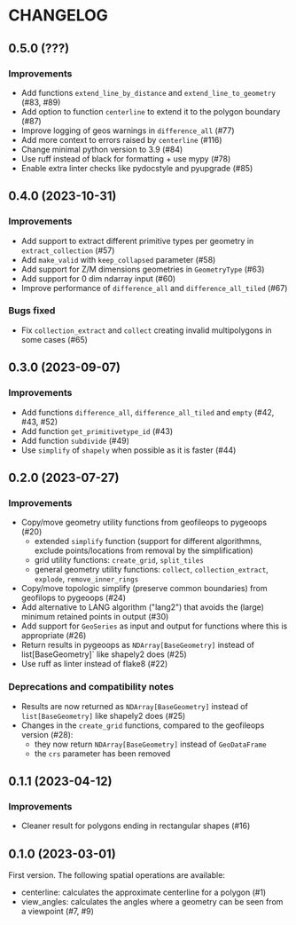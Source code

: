 # CHANGELOG

## 0.5.0 (???)

### Improvements

- Add functions `extend_line_by_distance` and `extend_line_to_geometry`
  (#83, #89)
- Add option to function `centerline` to extend it to the polygon boundary (#87)
- Improve logging of geos warnings in `difference_all` (#77)
- Add more context to errors raised by `centerline` (#116)
- Change minimal python version to 3.9 (#84)
- Use ruff instead of black for formatting + use mypy (#78)
- Enable extra linter checks like pydocstyle and pyupgrade (#85)

## 0.4.0 (2023-10-31)

### Improvements

- Add support to extract different primitive types per geometry in `extract_collection` (#57)
- Add `make_valid` with `keep_collapsed` parameter (#58)
- Add support for Z/M dimensions geometries in `GeometryType` (#63)
- Add support for 0 dim ndarray input (#60)
- Improve performance of `difference_all` and `difference_all_tiled` (#67)

### Bugs fixed

 - Fix `collection_extract` and `collect` creating invalid multipolygons in some cases (#65)

## 0.3.0 (2023-09-07)

### Improvements

- Add functions `difference_all`, `difference_all_tiled` and `empty` (#42, #43, #52)
- Add function `get_primitivetype_id` (#43)
- Add function `subdivide` (#49)
- Use `simplify` of `shapely` when possible as it is faster (#44)

## 0.2.0 (2023-07-27)

### Improvements

- Copy/move geometry utility functions from geofileops to pygeoops (#20)
  - extended `simplify` function (support for different algorithmns, exclude
    points/locations from removal by the simplification)
  - grid utility functions: `create_grid`, `split_tiles`
  - general geometry utility functions: `collect`, `collection_extract`, `explode`,
    `remove_inner_rings`
- Copy/move topologic simplify (preserve common boundaries) from geofilops to pygeoops
  (#24)
- Add alternative to LANG algorithm ("lang2") that avoids the (large) minimum retained
  points in output (#30)
- Add support for `GeoSeries` as input and output for functions where this is
  appropriate (#26)
- Return results in pygeoops as `NDArray[BaseGeometry]` instead of list[BaseGeometry]`
  like shapely2 does (#25)
- Use ruff as linter instead of flake8 (#22) 

### Deprecations and compatibility notes

- Results are now returned as `NDArray[BaseGeometry]` instead of `list[BaseGeometry]`
  like shapely2 does (#25)
- Changes in the `create_grid` functions, compared to the geofileops version (#28):
    - they now return `NDArray[BaseGeometry]` instead of `GeoDataFrame`
    - the `crs` parameter has been removed

## 0.1.1 (2023-04-12)

### Improvements

- Cleaner result for polygons ending in rectangular shapes (#16)

## 0.1.0 (2023-03-01)

First version. The following spatial operations are available:

- centerline: calculates the approximate centerline for a polygon (#1)
- view_angles: calculates the angles where a geometry can be seen from a viewpoint (#7, #9)
